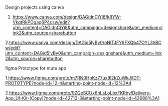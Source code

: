 Design projects using canva

1.   https://www.canva.com/design/DAGidnCjYi8/k8YW-VkqtRkPOgaq6P4csw/edit?utm_content=DAGidnCjYi8&utm_campaign=designshare&utm_medium=link2&utm_source=sharebutton

2.https://www.canva.com/design/DAGid5lyBy0/oNlTJFY6FXQb47OYL3hBCw/edit?utm_content=DAGid5lyBy0&utm_campaign=designshare&utm_medium=link2&utm_source=sharebutton

figma Prototype for mute app 

1.https://www.figma.com/proto/m7RN0HpKz77ux9l2kZuWkJ/IDT-PROTOTYPE?node-id=12-4&starting-point-node-id=12%3A4

2.https://www.figma.com/proto/9ZQeSCUx6nLsLoLbxFKRhy/Delivery-App_UI-Kit-(Copy)?node-id=42712-3&starting-point-node-id=42688%3A1
